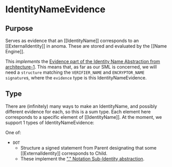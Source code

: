 # IdentityNameEvidence

## Purpose

<!-- --8<-- [start:purpose] -->
Serves as evidence that an [[IdentityName]] corresponds to an [[ExternalIdentity]] in anoma. 
These are stored and evaluated by the [[Name Engine]].

This _implements_ the [Evidence part of the Identity Name Abstraction from architecture-1](../../../architecture-1/abstractions/identity.md#identity-names).
This means that, as far as our SML is concerned, we will need a `structure` matching the `VERIFIER_NAME` and `ENCRYPTOR_NAME` `signature`s,  where the `evidence` type is this IdentityNameEvidence.
<!-- --8<-- [end:purpose] -->


## Type

<!-- --8<-- [start:type] -->
There are (infinitely) many ways to make an IdentityName, and possibly different evidence for each, so this is a sum type. 
Each element here corresponds to a specific element of [[IdentityName]].
At the moment, we support 1 types of IdentityNameEvidence:

One of:
- `DOT`
  - Structure a signed statement from Parent designating that some [[ExternalIdentity]] corresponds to Child.
  - These implement the ["." Notation Sub-Identity abstraction](../../../architecture-1/abstractions/identity.md#-notation).
<!-- --8<-- [end:type] -->
